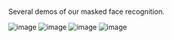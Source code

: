 Several demos of our masked face recognition.

![image](https://github.com/X-zhangyang/Real-World-Masked-Face-Dataset/blob/master/demo/12.gif)
![image](https://github.com/X-zhangyang/Real-World-Masked-Face-Dataset/blob/master/demo/wnx.gif)
![image](https://github.com/X-zhangyang/Real-World-Masked-Face-Dataset/blob/master/demo/wuhao.gif)
![image](https://github.com/X-zhangyang/Real-World-Masked-Face-Dataset/blob/master/demo/hzb.gif)
